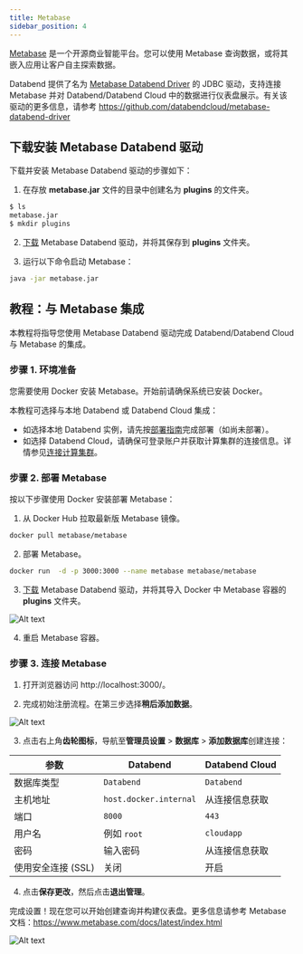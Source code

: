 ```yaml
---
title: Metabase
sidebar_position: 4
---
```


[Metabase](https://www.metabase.com/) 是一个开源商业智能平台。您可以使用 Metabase 查询数据，或将其嵌入应用让客户自主探索数据。

Databend 提供了名为 [Metabase Databend Driver](https://github.com/databendcloud/metabase-databend-driver/releases/latest) 的 JDBC 驱动，支持连接 Metabase 并对 Databend/Databend Cloud 中的数据进行仪表盘展示。有关该驱动的更多信息，请参考 https://github.com/databendcloud/metabase-databend-driver

## 下载安装 Metabase Databend 驱动

下载并安装 Metabase Databend 驱动的步骤如下：

1. 在存放 **metabase.jar** 文件的目录中创建名为 **plugins** 的文件夹。

```bash
$ ls
metabase.jar
$ mkdir plugins
```

2. [下载](https://github.com/databendcloud/metabase-databend-driver/releases/latest) Metabase Databend 驱动，并将其保存到 **plugins** 文件夹。

3. 运行以下命令启动 Metabase：

```bash
java -jar metabase.jar
```

## 教程：与 Metabase 集成

本教程将指导您使用 Metabase Databend 驱动完成 Databend/Databend Cloud 与 Metabase 的集成。

### 步骤 1. 环境准备

您需要使用 Docker 安装 Metabase。开始前请确保系统已安装 Docker。

本教程可选择与本地 Databend 或 Databend Cloud 集成：

- 如选择本地 Databend 实例，请先按[部署指南](/guides/deploy)完成部署（如尚未部署）。
- 如选择 Databend Cloud，请确保可登录账户并获取计算集群的连接信息。详情参见[连接计算集群](/guides/cloud/using-databend-cloud/warehouses#connecting)。

### 步骤 2. 部署 Metabase

按以下步骤使用 Docker 安装部署 Metabase：

1. 从 Docker Hub 拉取最新版 Metabase 镜像。

```bash
docker pull metabase/metabase
```

2. 部署 Metabase。

```bash
docker run  -d -p 3000:3000 --name metabase metabase/metabase
```

3. [下载](https://github.com/databendcloud/metabase-databend-driver/releases/latest) Metabase Databend 驱动，并将其导入 Docker 中 Metabase 容器的 **plugins** 文件夹。

![Alt text](/img/integration/add2plugins.gif)

4. 重启 Metabase 容器。

### 步骤 3. 连接 Metabase

1. 打开浏览器访问 http://localhost:3000/。

2. 完成初始注册流程。在第三步选择**稍后添加数据**。

![Alt text](/img/integration/add-later.png)

3. 点击右上角**齿轮图标**，导航至**管理员设置** > **数据库** > **添加数据库**创建连接：

| 参数                      | Databend               | Databend Cloud                     |
| ------------------------- | ---------------------- | ---------------------------------- |
| 数据库类型                | `Databend`             | `Databend`                         |
| 主机地址                  | `host.docker.internal` | 从连接信息获取                     |
| 端口                      | `8000`                 | `443`                              |
| 用户名                    | 例如 `root`            | `cloudapp`                         |
| 密码                      | 输入密码               | 从连接信息获取                     |
| 使用安全连接 (SSL)        | 关闭                   | 开启                               |

4. 点击**保存更改**，然后点击**退出管理**。

完成设置！现在您可以开始创建查询并构建仪表盘。更多信息请参考 Metabase 文档：https://www.metabase.com/docs/latest/index.html

![Alt text](/img/integration/allset.png)